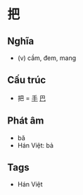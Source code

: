 # 把

## Nghĩa

* (v) cầm, đem, mang

## Cấu trúc
* 把 = [手](手.md) [巴](巴.md)

## Phát âm

* bǎ
* Hán Việt: bả

## Tags
* Hán Việt

<script>window.HANZI_FIELD='把';</script>
